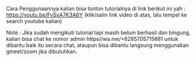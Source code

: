 Cara Penggunaannya kalian bisa tonton tutorialnya di link berikut ini yah :
https://youtu.be/FvSxA7K3A6Y
(klik/salin link video di atas, lalu tempel ke search youtube kalian)

Note :
Jika sudah mengikuti tutorial tapi masih belum berhasil dan bingung, kalian bisa chat ke nomor admin https//wa.me/+6285705715681 untuk dibantu baik itu secara chat, ataupun bisa dibantu langsung menggunakan gmeet/zoom jika dibutuhkan. 
